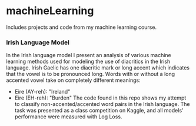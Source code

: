 # machineLearning
Includes projects and code from my machine learning course.

### Irish Language Model
In the Irish language model I present an analysis of various machine learning methods used for modeling the use of diacritics in the Irish language. Irish Gaelic has one diacritic mark or long accent which indicates that the vowel is to be pronounced long. Words with or without a long accented vowel take on completely different meanings:
* Eire (AY-reh): "Ireland"
* Eire (EH-reh): "Burden"
The code found in this repo shows my attempt to classify non-accented/accented word pairs in the Irish language. The task was presented as a class competition on Kaggle, and all models' performance were measured with Log Loss.
